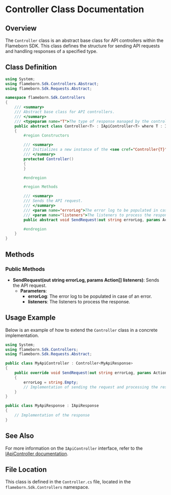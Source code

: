 
# Controller Class Documentation

## Overview
The `Controller` class is an abstract base class for API controllers within the Flameborn SDK. This class defines the structure for sending API requests and handling responses of a specified type. 

## Class Definition

```csharp
using System;
using flameborn.Sdk.Controllers.Abstract;
using flameborn.Sdk.Requests.Abstract;

namespace flameborn.Sdk.Controllers
{
    /// <summary>
    /// Abstract base class for API controllers.
    /// </summary>
    /// <typeparam name="T">The type of response managed by the controller.</typeparam>
    public abstract class Controller<T> : IApiController<T> where T : IApiResponse
    {
        #region Constructors

        /// <summary>
        /// Initializes a new instance of the <see cref="Controller{T}"/> class.
        /// </summary>
        protected Controller()
        {
        }

        #endregion

        #region Methods

        /// <summary>
        /// Sends the API request.
        /// </summary>
        /// <param name="errorLog">The error log to be populated in case of an error.</param>
        /// <param name="listeners">The listeners to process the response.</param>
        public abstract void SendRequest(out string errorLog, params Action<T>[] listeners);

        #endregion
    }
}
```

## Methods
### Public Methods
- **SendRequest(out string errorLog, params Action<T>[] listeners)**: Sends the API request.
  - **Parameters**:
    - **errorLog**: The error log to be populated in case of an error.
    - **listeners**: The listeners to process the response.

## Usage Example
Below is an example of how to extend the `Controller` class in a concrete implementation.

```csharp
using System;
using flameborn.Sdk.Controllers;
using flameborn.Sdk.Requests.Abstract;

public class MyApiController : Controller<MyApiResponse>
{
    public override void SendRequest(out string errorLog, params Action<MyApiResponse>[] listeners)
    {
        errorLog = string.Empty;
        // Implementation of sending the request and processing the response
    }
}

public class MyApiResponse : IApiResponse
{
    // Implementation of the response
}
```

## See Also
For more information on the `IApiController` interface, refer to the [IApiController documentation](https://github.com/gkhanC/flameborn-game/tree/dev/documents/IApiController).

## File Location
This class is defined in the `Controller.cs` file, located in the `flameborn.Sdk.Controllers` namespace.
